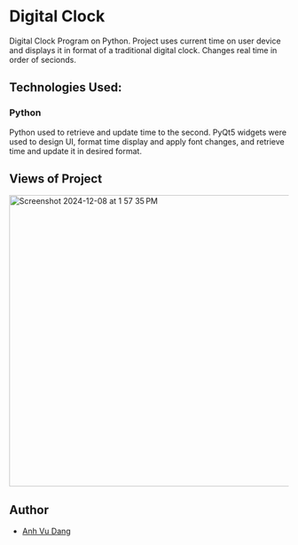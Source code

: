 # Digital Clock
Digital Clock Program on Python. Project uses current time on user device and displays it in format of a traditional digital clock. Changes real time in order of secionds. 

## Technologies Used:

### Python

Python used to retrieve and update time to the second. PyQt5 widgets were used to design UI, format time display and apply font changes, and retrieve time and update it in desired format.

## Views of Project
<img width="526" alt="Screenshot 2024-12-08 at 1 57 35 PM" src="https://github.com/user-attachments/assets/e73886cb-0650-447b-bfe4-bfcfc13eaa7e">

## Author
- [Anh Vu Dang](https://github.com/mattydang)
